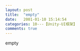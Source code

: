 ```yaml
---
layout: post
title:  "empty"
date:   2001-01-10 15:14:54
categories: 10---【Unity-UI框架】
comments: true
---
```

empty
